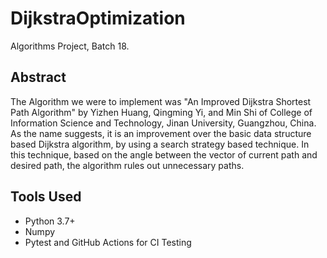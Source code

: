 # DijkstraOptimization
Algorithms Project, Batch 18.

## Abstract
The Algorithm we were to implement was "An Improved Dijkstra Shortest Path Algorithm" by Yizhen Huang, Qingming Yi, and Min Shi of College of Information Science and Technology, Jinan University, Guangzhou, China. As the name suggests, it is an improvement over the basic data structure based Dijkstra algorithm, by using a search strategy based technique. In this technique, based on the angle between the vector of current path and desired path, the algorithm rules out unnecessary paths.

## Tools Used
- Python 3.7+
- Numpy
- Pytest and GitHub Actions for CI Testing

